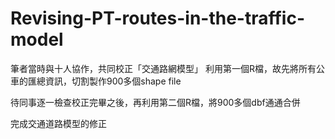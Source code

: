 # Revising-PT-routes-in-the-traffic-model


筆者當時與十人協作，共同校正「交通路網模型」
利用第一個R檔，故先將所有公車的匯總資訊，切割製作900多個shape file

待同事逐一檢查校正完畢之後，再利用第二個R檔，將900多個dbf通通合併

完成交通道路模型的修正
